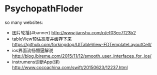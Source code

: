 # PsychopathFloder
so many websites:

- 图片轮播(#banner) http://www.jianshu.com/p/ef03ec7f23b2
- tableView预估高度并缓存下来 https://github.com/forkingdog/UITableView-FDTemplateLayoutCell/
- ios界面流畅懵逼解说 http://blog.ibireme.com/2015/11/12/smooth_user_interfaces_for_ios/
- instrumens诊断App(译) http://www.cocoachina.com/swift/20150623/12237.html
